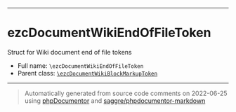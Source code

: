 ***

# ezcDocumentWikiEndOfFileToken

Struct for Wiki document end of file tokens

* Full name: `\ezcDocumentWikiEndOfFileToken`
* Parent class: [`\ezcDocumentWikiBlockMarkupToken`](./ezcDocumentWikiBlockMarkupToken.md)

***
> Automatically generated from source code comments on 2022-06-25 using [phpDocumentor](http://www.phpdoc.org/) and [saggre/phpdocumentor-markdown](https://github.com/Saggre/phpDocumentor-markdown)
